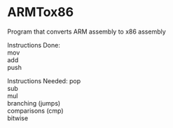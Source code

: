 # ARMTox86
Program that converts ARM assembly to x86 assembly

Instructions Done:  
mov  
add  
push  

Instructions Needed:
pop  
sub  
mul  
branching (jumps)  
comparisons (cmp)  
bitwise  
